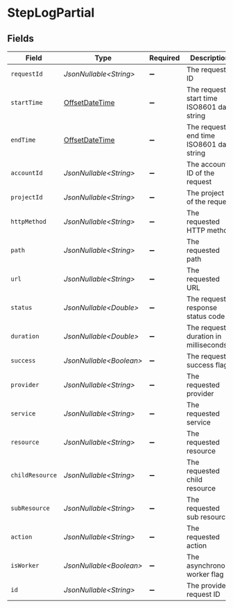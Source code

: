 # StepLogPartial


## Fields

| Field                                                                                     | Type                                                                                      | Required                                                                                  | Description                                                                               | Example                                                                                   |
| ----------------------------------------------------------------------------------------- | ----------------------------------------------------------------------------------------- | ----------------------------------------------------------------------------------------- | ----------------------------------------------------------------------------------------- | ----------------------------------------------------------------------------------------- |
| `requestId`                                                                               | *JsonNullable\<String>*                                                                   | :heavy_minus_sign:                                                                        | The request ID                                                                            | adbf752f-6457-4ddd-89b3-98ae2252b83b                                                      |
| `startTime`                                                                               | [OffsetDateTime](https://docs.oracle.com/javase/8/docs/api/java/time/OffsetDateTime.html) | :heavy_minus_sign:                                                                        | The request start time ISO8601 date string                                                | 2021-01-01T00:00:00Z                                                                      |
| `endTime`                                                                                 | [OffsetDateTime](https://docs.oracle.com/javase/8/docs/api/java/time/OffsetDateTime.html) | :heavy_minus_sign:                                                                        | The request end time ISO8601 date string                                                  | 2021-01-01T00:00:00Z                                                                      |
| `accountId`                                                                               | *JsonNullable\<String>*                                                                   | :heavy_minus_sign:                                                                        | The account ID of the request                                                             | 45355976281015164504                                                                      |
| `projectId`                                                                               | *JsonNullable\<String>*                                                                   | :heavy_minus_sign:                                                                        | The project ID of the request                                                             | dev-project-68574                                                                         |
| `httpMethod`                                                                              | *JsonNullable\<String>*                                                                   | :heavy_minus_sign:                                                                        | The requested HTTP method                                                                 | get                                                                                       |
| `path`                                                                                    | *JsonNullable\<String>*                                                                   | :heavy_minus_sign:                                                                        | The requested path                                                                        | /unified/hris/employees                                                                   |
| `url`                                                                                     | *JsonNullable\<String>*                                                                   | :heavy_minus_sign:                                                                        | The requested URL                                                                         | https://api.stackone.com/unified/hris/employees?raw=false                                 |
| `status`                                                                                  | *JsonNullable\<Double>*                                                                   | :heavy_minus_sign:                                                                        | The requests response status code                                                         | 200                                                                                       |
| `duration`                                                                                | *JsonNullable\<Double>*                                                                   | :heavy_minus_sign:                                                                        | The request duration in milliseconds                                                      | 356                                                                                       |
| `success`                                                                                 | *JsonNullable\<Boolean>*                                                                  | :heavy_minus_sign:                                                                        | The request success flag                                                                  | true                                                                                      |
| `provider`                                                                                | *JsonNullable\<String>*                                                                   | :heavy_minus_sign:                                                                        | The requested provider                                                                    | planday                                                                                   |
| `service`                                                                                 | *JsonNullable\<String>*                                                                   | :heavy_minus_sign:                                                                        | The requested service                                                                     | hris                                                                                      |
| `resource`                                                                                | *JsonNullable\<String>*                                                                   | :heavy_minus_sign:                                                                        | The requested resource                                                                    | employees                                                                                 |
| `childResource`                                                                           | *JsonNullable\<String>*                                                                   | :heavy_minus_sign:                                                                        | The requested child resource                                                              | time-off                                                                                  |
| `subResource`                                                                             | *JsonNullable\<String>*                                                                   | :heavy_minus_sign:                                                                        | The requested sub resource                                                                | documents                                                                                 |
| `action`                                                                                  | *JsonNullable\<String>*                                                                   | :heavy_minus_sign:                                                                        | The requested action                                                                      | download                                                                                  |
| `isWorker`                                                                                | *JsonNullable\<Boolean>*                                                                  | :heavy_minus_sign:                                                                        | The asynchronous worker flag                                                              | false                                                                                     |
| `id`                                                                                      | *JsonNullable\<String>*                                                                   | :heavy_minus_sign:                                                                        | The provider request ID                                                                   | adbf752f-6457-4ddd-89b3-98ae2252b83b                                                      |